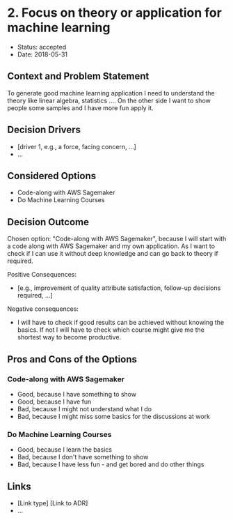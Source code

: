 # 2. Focus on theory or application for machine learning

* Status: accepted <!-- optional -->
* Date: 2018-05-31 <!-- optional -->

## Context and Problem Statement

To generate good machine learning application I need to understand the theory like linear algebra, statistics .... On the other side I want to show people some samples and I have more fun apply it. 

## Decision Drivers <!-- optional -->

* [driver 1, e.g., a force, facing concern, …]
* … <!-- numbers of drivers can vary -->

## Considered Options

* Code-along with AWS Sagemaker
* Do Machine Learning Courses

## Decision Outcome

Chosen option: "Code-along with AWS Sagemaker", because I will start with a code along with AWS Sagemaker and my own application. As I want to check if I can use it without deep knowledge and can go back to theory if required.

Positive Consequences: <!-- optional -->
* [e.g., improvement of quality attribute satisfaction, follow-up decisions required, …]

Negative consequences: <!-- optional -->
* I will have to check if good results can be achieved without knowing the basics. If not I will have to check which course might give me the shortest way to become productive.

## Pros and Cons of the Options <!-- optional -->

### Code-along with AWS Sagemaker

* Good, because I have something to show
* Good, because I have fun
* Bad, because I might not understand what I do
* Bad, because I might miss some basics for the discussions at work

### Do Machine Learning Courses

* Good, because I learn the basics
* Bad, because I don't have something to show
* Bad, because I have less fun - and get bored and do other things

## Links <!-- optional -->

* [Link type] [Link to ADR] <!-- example: Refined by [ADR-0005](0005-example.md) -->
* … <!-- numbers of links can vary -->
